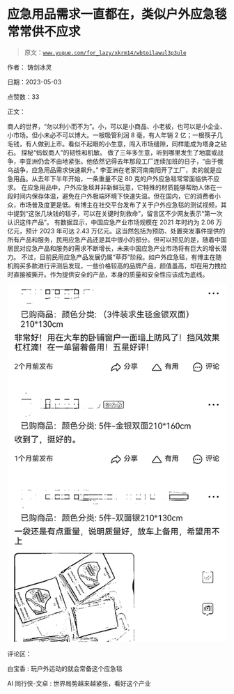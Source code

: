 # 应急用品需求一直都在，类似户外应急毯常常供不应求

> 原文：[`www.yuque.com/for_lazy/xkrm14/wbtoilawul3p3ule`](https://www.yuque.com/for_lazy/xkrm14/wbtoilawul3p3ule)

作者： 铸剑冰灵

日期：2023-05-03

点赞数：33

正文：

商人的世界，“勿以利小而不为”。小，可以是小商品、小老板，也可以是小企业、小市场。但小未必不可以博大。一根吸管利润 8 毫，有人年销 2 亿；一根筷子几毛钱，有人做到上市。看似不起眼的小生意，闯入市场缝隙，同样能成为塔身之钻石。 探秘“蚂蚁商人”的韧性和机敏。 做了三年多生意，听到哪里发生了地震或战争，李亚洲仍会不由地紧张。他依然记得去年那段工厂连续加班的日子，“由于俄乌战争，应急用品需求快速飙升。” 李亚洲在老家河南南阳开了工厂，卖的就是应急用品。从去年下半年开始，一条重量不足 80 克的户外应急毯常常面临供不应求。 在应急用品中，户外应急毯并非新鲜玩意，它特殊的材质能够帮助人体在一段时间内保存体温，避免在户外极端环境下快速失温。但在国内，它的消费者小众，市场普及度更是低。有博主在社交平台发布了关于户外应急毯的测试视频，其中提到“这张几块钱的毯子，可以在关键时刻救命”，留言区不少网友表示“第一次认识这件产品”。 有数据显示，中国应急产业市场规模在 2021 年时约为 2.06 万亿元，预计 2023 年可达 2.43 万亿元。这当然包括为预防、处置突发事件提供的所有产品和服务，民用应急产品还是其中很小的部分。但可以预见的是，随着中国居民对应急产品和服务的需求不断增长，未来中国应急产业市场将有巨大的增长潜力。 不过，目前民用应急产品发展仍属“草莽”阶段。如户外应急毯，有博主在随机购买多款进行评测后发现，一些价格较高的品牌产品，颜值虽高，却在用力拽拉时直接被撕开。作为提供安全的产品，本身的质量和安全性应该成为底线。

![](img/ccae8e49c4a1875e6ca88c6dc99fd6d8.png)

评论区：

白宝香 : 玩户外运动的就会常备这个应急毯

AI 同行侠-文卓 : 世界局势越来越紧张，看好这个产业



